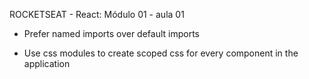 ROCKETSEAT - React: Módulo 01 - aula 01

* Prefer named imports over default imports

* Use css modules to create scoped css for every component in the application